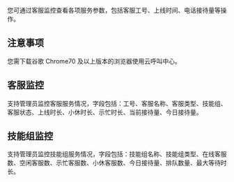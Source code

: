 您可通过客服监控查看各项服务参数，包括客服工号、上线时间、电话接待量等操作。
## 注意事项
您需下载谷歌 Chrome70 及以上版本的浏览器使用云呼叫中心。

## 	客服监控
支持管理员监控客服服务情况，字段包括：工号、客服名称、客服类型、技能组、客服状态、上线时长、小休时长、示忙时长、当前接待量、今日接待量。

## 技能组监控
支持管理员监控技能组服务情况，字段包括：技能组名称、技能组类型、在线客服数、空闲客服数、示忙客服数、小休客服数、今日接待量、排队数量、最大等待时长。
